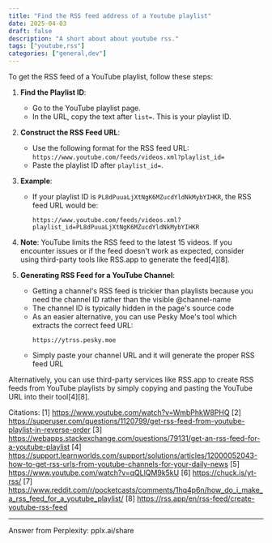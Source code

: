 ```yaml
---
title: "Find the RSS feed address of a Youtube playlist"
date: 2025-04-03
draft: false
description: "A short about about youtube rss."
tags: ["youtube,rss"]
categories: ["general,dev"]
---
```

To get the RSS feed of a YouTube playlist, follow these steps:

1. **Find the Playlist ID**:
   - Go to the YouTube playlist page.
   - In the URL, copy the text after `list=`. This is your playlist ID.

2. **Construct the RSS Feed URL**:
   - Use the following format for the RSS feed URL: `https://www.youtube.com/feeds/videos.xml?playlist_id=`
   - Paste the playlist ID after `playlist_id=`.

3. **Example**:
   - If your playlist ID is `PL8dPuuaLjXtNgK6MZucdYldNkMybYIHKR`, the RSS feed URL would be:
     ```
     https://www.youtube.com/feeds/videos.xml?playlist_id=PL8dPuuaLjXtNgK6MZucdYldNkMybYIHKR
     ```

4. **Note**: YouTube limits the RSS feed to the latest 15 videos. If you encounter issues or if the feed doesn't work as expected, consider using third-party tools like RSS.app to generate the feed[4][8].

5. **Generating RSS Feed for a YouTube Channel**:
   - Getting a channel's RSS feed is trickier than playlists because you need the channel ID rather than the visible @channel-name
   - The channel ID is typically hidden in the page's source code
   - As an easier alternative, you can use Pesky Moe's tool which extracts the correct feed URL:
     ```
     https://ytrss.pesky.moe
     ```
   - Simply paste your channel URL and it will generate the proper RSS feed URL


Alternatively, you can use third-party services like RSS.app to create RSS feeds from YouTube playlists by simply copying and pasting the YouTube URL into their tool[4][8].

Citations:
[1] https://www.youtube.com/watch?v=WmbPhkW8PHQ
[2] https://superuser.com/questions/1120799/get-rss-feed-from-youtube-playlist-in-reverse-order
[3] https://webapps.stackexchange.com/questions/79131/get-an-rss-feed-for-a-youtube-playlist
[4] https://support.learnworlds.com/support/solutions/articles/12000052043-how-to-get-rss-urls-from-youtube-channels-for-your-daily-news
[5] https://www.youtube.com/watch?v=qQLlQM9k5kU
[6] https://chuck.is/yt-rss/
[7] https://www.reddit.com/r/pocketcasts/comments/1hq4p6n/how_do_i_make_a_rss_feed_for_a_youtube_playlist/
[8] https://rss.app/en/rss-feed/create-youtube-rss-feed

---
Answer from Perplexity: pplx.ai/share